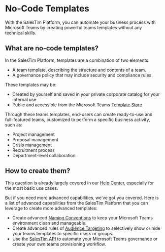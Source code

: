 # No-Code Templates

With the SalesTim Platform, you can automate your business process with Microsoft Teams by creating powerful teams templates without any technical skills.

## What are no-code templates?
In the SalesTim Platform, templates are a combination of two elements:
- A team template, describing the structure and contents of a team.
- A governance policy that may include security and compliance rules.

These templates may be:
- Created by yourself and saved in your private corporate catalog for your internal use
- Public and accessible from the Microsoft Teams [Template Store](https://store.salestim.com)

Through these teams templates, end-users can create ready-to-use and full-featured teams, customized to perform a specific business activity, such as:
- Project management
- Proposal management
- Crisis management
- Recruitment process
- Department-level collaboration

## How to create them?
This question is already largely covered in our [Help Center](https://help.salestim.com/collections/2021774-build-your-microsoft-teams-templates), especially for the most basic use cases.

But if you need more advanced capabilities, we've got you covered.
Here is a list of advanced capabilities from the SalesTim Platform that you can leverage to create more advanced templates:
- Create advanced [Naming Conventions](/nocode-templates/naming-conventions) to keep your Microsoft Teams environment clean and manageable.
- Create advanced rules of [Audience Targeting](/nocode-templates/audience-targeting) to selectively show or hide your teams templates to specific users or groups.
- Use the [SalesTim API](/api/) to automate your Microsoft Teams governance or create your own teams provisioning workflow.
